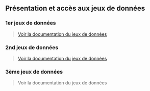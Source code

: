 ## Présentation et accès aux jeux de données

### 1er jeux de données 

> [Voir la documentation du jeux de données](datasetprovevance.md)

### 2nd jeux de données

> [Voir la documentation du jeux de données](datasetmaterialite.md)


### 3ème jeux de données

> Voir la documentation du jeux de données
